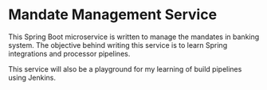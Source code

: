# Mandate Management Service

This Spring Boot microservice is written to manage the mandates in banking system. The objective behind writing this service is to learn Spring integrations and processor pipelines.

This service will also be a playground for my learning of build pipelines using Jenkins.
